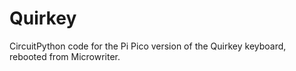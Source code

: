 # Quirkey
CircuitPython code for the Pi Pico version of the Quirkey keyboard, rebooted from Microwriter.
